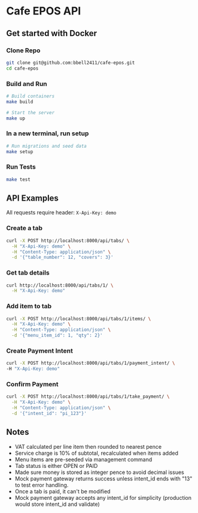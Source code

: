 # Cafe EPOS API

## Get started with Docker

### Clone Repo
```bash
git clone git@github.com:bbell2411/cafe-epos.git
cd cafe-epos
```

### Build and Run
```bash
# Build containers
make build

# Start the server
make up
```
### In a new terminal, run setup
```bash
# Run migrations and seed data
make setup
```

### Run Tests 
```bash
make test
```

## API Examples

All requests require header: `X-Api-Key: demo`

### Create a tab
```bash
curl -X POST http://localhost:8000/api/tabs/ \
  -H "X-Api-Key: demo" \
  -H "Content-Type: application/json" \
  -d '{"table_number": 12, "covers": 3}'
```
### Get tab details
```bash
curl http://localhost:8000/api/tabs/1/ \
  -H "X-Api-Key: demo"
  ```
### Add item to tab
```bash
curl -X POST http://localhost:8000/api/tabs/1/items/ \
  -H "X-Api-Key: demo" \
  -H "Content-Type: application/json" \
  -d '{"menu_item_id": 1, "qty": 2}'
  ```
### Create Payment Intent
```bash
curl -X POST http://localhost:8000/api/tabs/1/payment_intent/ \
-H "X-Api-Key: demo"
```
### Confirm Payment
```bash 
curl -X POST http://localhost:8000/api/tabs/1/take_payment/ \
  -H "X-Api-Key: demo" \
  -H "Content-Type: application/json" \
  -d '{"intent_id": "pi_123"}'
  ```
## Notes
- VAT calculated per line item then rounded to nearest pence
- Service charge is 10% of subtotal, recalculated when items added
- Menu items are pre-seeded via management command
- Tab status is either OPEN or PAID 
- Made sure money is stored as integer pence to avoid decimal issues
- Mock payment gateway returns success unless intent_id ends with "13" to test error handling.
- Once a tab is paid, it can't be modified
- Mock payment gateway accepts any intent_id for simplicity (production would store intent_id and validate)

